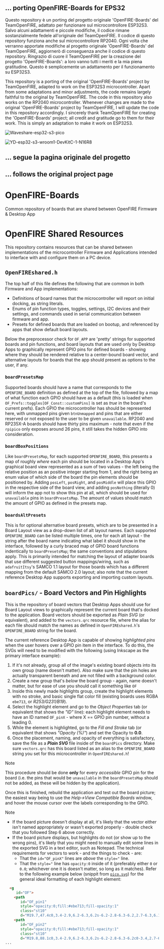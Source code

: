 ## ... porting OpenFIRE-Boards for EPS32

Questo repository è un porting del progetto originale 'OpenFIRE-Boards' del TeamOpenFIRE, adattato per funzionare sul microcontrollore ESP32S3.
Salvo alcuni adattamenti e piccole modifiche, il codice rimane sostanzialmente fedele all'originale del TeamOpenFIRE.
Il codice di questo repository funziona anche sul microcontrollore RP2040.
Ogni volta che verranno apportate modifiche al progetto originale 'OpenFIRE-Boards' del TeamOpenFIRE, aggiornerò di conseguenza anche il codice di questo repository.
Ringrazio di cuore il TeamOpenFIRE per la creazione del progetto 'OpenFIRE-Boards': a loro vanno tutti i meriti e la mia piena gratitudine.
Questo è semplicemente un adattamento per il funzionamento su ESP32S3.


This repository is a porting of the original 'OpenFIRE-Boards' project by TeamOpenFIRE, adapted to work on the ESP32S3 microcontroller.
Apart from some adaptations and minor adjustments, the code remains largely faithful to the original by TeamOpenFIRE.
The code in this repository also works on the RP2040 microcontroller.
Whenever changes are made to the original 'OpenFIRE-Boards' project by TeamOpenFIRE, I will update the code in this repository accordingly.
I sincerely thank TeamOpenFIRE for creating the 'OpenFIRE-Boards' project; all credit and gratitude go to them for their work.
This is simply an adaptation to make it work on ESP32S3.

![Waveshare-esp32-s3-pico](https://github.com/user-attachments/assets/2ce848f3-f308-43cc-b753-3b1dac1647e4)

![YD-esp32-s3-wroom1-DevKitC-1-N16R8](https://github.com/user-attachments/assets/080baf9b-f050-4b3e-ba59-4fb4aa784909)


## ... segue la pagina originale del progetto
## ... follows the original project page

# OpenFIRE-Boards
Common repository of boards that are shared between OpenFIRE Firmware &amp; Desktop App

# OpenFIRE Shared Resources
This repository contains resources that can be shared between implementations of the microcontroller Firmware and Applications intended to interface with and configure them on a PC device.

## `OpenFIREshared.h`
The top half of this file defines the following that are common in both Firmware and App implementations:
 - Definitions of board names that the microcontroller will report on initial docking, as string literals.
 - Enums of pin function types, toggles, settings, I2C devices and their settings, and commands used in serial communication between firmware and app.
 - Presets for defined boards that are loaded on bootup, and referenced by apps that show default board layouts.

Below the preprocessor check for `OF_APP` are 'pretty' strings for supported boards and pin functions, and board layouts that are used only by Desktop Apps to graphically represent GPIO pins for defined boards - showing where they should be rendered relative to a center-bound board vector, and alternative layouts for boards that the app should present as options to the user, if any.

### `boardPresetsMap`
Supported boards should have a name that corresponds to the `OPENFIRE_BOARD` definition as defined at the top of the file, followed by a map of what function each GPIO should have as a default (this is loaded when `OF_Prefs::toggles[OF_Const::customPins]` is set as *true* in the board's current prefs). Each GPIO the microcontroller has should be represented here, with unmapped pins given `btnUnmapped` and pins that are either reserved or not exposed to the user to be given `unavailable`. RP2040 and RP235X-A boards should have thirty pins maximum - note that even if the `rpipico` only exposes around 26 pins, it still takes the hidden GPIO into consideration.

### `boardBoxPositions`
Like `boardPresetsMap`, for each supported `OPENFIRE_BOARD`, this presents a map of roughly *where* each pin should be located in a Desktop App's graphical board view represented as a sum of two values - the left being the relative position as an positive integer starting from 1, and the right being an enum value of which side of the board the pin elements should be positioned by. Adding `posLeft`, `posRight`, and `posMiddle` will place this GPIO in the respective side of the board view, and adding `posNothing` (literally 0) will inform the app not to show this pin at all, which should be used for `unavailable` pins in `boardPresetsMap`. The amount of values should match the amount of GPIO as defined in the presets map.

### `boardsAltPresets`
This is for optional alternative board presets, which are to be presented in a Board Layout view as a drop-down list of alt layout names. Each supported `OPENFIRE_BOARD` can be listed multiple times, one for each alt layout - the string after the board name indicating what label it should show in the interface, followed by a curly braced map of GPIO board functions indentically to `boardPresetsMap`; the same conventions and stipulations apply. This is primarily intended for matching the layout of adapter boards that use different suggested button mappings/wiring, such as `adafruitItsy`'s SAMCO 1.1 layout for those boards which has a different mapping from the default SAMCO 2.0 layout; also note that the current reference Desktop App supports exporting and importing custom layouts.

## `boardPics/` - Board Vectors and Pin Highlights
This is the repository of board vectors that Desktop Apps should use for Board Layout views to graphically represent the current board that's docked to the application. Board vectors should be exported as *Plain SVG* (or equivalent), and added to the `vectors.qrc` resource file, where the alias for each file should match the names as defined in `OpenFIREshared.h`'s `OPENFIRE_BOARD` string for the board.

The current reference Desktop App is capable of showing *highlighted pins* when the user hovers over a GPIO pin item in the interface. To do this, the SVGs will need to be modified with the following (using Inkscape as the primary interface example):
 1. If it's not already, group all of the image's existing board objects into its own group (name doesn't matter). Also make sure that the pin holes are actually transparent beneath and are not filled with a background color.
 2. Create a new group that's *below* the board group - again, name doesn't matter, but for ease of use you should call it something like `OF`
 3. Inside this newly made highlights group, create the highlight elements with no stroke, and basic single flat color fill (existing boards uses RGBA `ebe713`, or *R253/G231/B19*).
 4. Select the highlight element and go to the *Object Properties* tab (or equivalent that shows the *"ID"* line): each highlight element needs to have an ID named `OF_pinX` - where X == GPIO pin number, without a leading 0.
 5. While the element is highlighted, go to the *Fill and Stroke* tab (or equivalent that shows *"Opacity (%)"*) and set the Opacity to **0.0**.
 6. Once the placement, naming, and opacity of everything is satisfactory, save the file as a ***Plain SVG*** file inside of the `boardPics` directory. Make sure `vectors.qrc` has this board listed as an alias to the `OPENFIRE_BOARD` string you set for this microcontroller in `OpenFIREshared.h`!

> [!NOTE]
> This procedure should be done **only** for every *accessible* GPIO pin for the board (i.e. the pins that would be `unavailable` in the `boardPresetsMap` should not be added, as these will be hidden by the application).

Once this is finished, rebuild the application and test out the board picture; the easiest way being to use the *Help->View Compatible Boards* window, and hover the mouse cursor over the labels corresponding to the GPIO.

> [!NOTE]
> - If the board picture doesn't display at all, it's likely that the vector either isn't named appropriately or wasn't exported properly - double check that you followed Step 6 above correctly.
> - If the board picture displays, but highlights do not (or show up to the wrong pins), it's likely that you might need to manually edit some lines in the exported SVG in a text editor, such as Notepad. The technical requirements for vectors to work - and the things to check - are:
>   - That the `id="OF_pinX"` lines are *above* the `style="` line.
>   - That the `style="` line has `opacity:0` inside of it (preferably either `0` or `0.0`; whichever one it is doesn't matter, so long as it matches).
> Refer to the following example below (snippit from [`pico.svg`](boardPics/pico.svg)) for the general ideal formatting of each highlight element:
> ```html
>   <g
>      id="OF">
>     <path
>        id="OF_pin1"
>        style="opacity:0;fill:#ebe713;fill-opacity:1"
>        class="st10"
>        d="M19.7,47.4c0,3.4-2.9,6.2-6.3,6.2s-6.2-2.8-6.3-6.2,2.7-6.3,6.1-6.4c3.4,0,6.3,2.6,6.5,6" />
>     <path
>        id="OF_pin2"
>        style="opacity:0;fill:#ebe713;fill-opacity:1"
>        class="st10"
>        d="M19.8,88.1c0,3.4-2.9,6.2-6.3,6.2s-6.2-2.8-6.3-6.2c0-3.4,2.7-6.3,6.1-6.4,3.4,0,6.3,2.6,6.5,6" />
> ...
> ```


